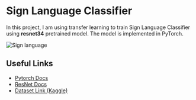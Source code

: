 # Sign Language Classifier

In this project, I am using transfer learning to train Sign Language Classifier using **resnet34** pretrained model. The model is implemented in PyTorch.

![Sign language]()

## Useful Links 

- [Pytorch Docs](https://pytorch.org/docs/stable/index.html)
- [ResNet Docs](https://pytorch.org/hub/pytorch_vision_resnet/)
- [Dataset Link (Kaggle)](https://www.kaggle.com/datamunge/sign-language-mnist?rvi=1)